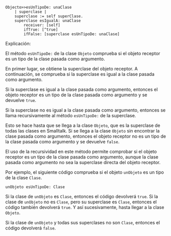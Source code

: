```smalltalk
Objecto>>esUnTipoDe: unaClase
	| superclase |
	superclase := self superClase.
	superclase esIgualA: unaClase
		receiver: [self]
		ifTrue: [^true]
		ifFalse: [superclase esUnTipoDe: unaClase]
```

Explicación:

El método `esUnTipoDe:` de la clase `Objeto` comprueba si el objeto receptor es un tipo de la clase pasada como argumento.

En primer lugar, se obtiene la superclase del objeto receptor. A continuación, se comprueba si la superclase es igual a la clase pasada como argumento.

Si la superclase es igual a la clase pasada como argumento, entonces el objeto receptor es un tipo de la clase pasada como argumento y se devuelve `true`.

Si la superclase no es igual a la clase pasada como argumento, entonces se llama recursivamente al método `esUnTipoDe:` de la superclase.

Esto se hace hasta que se llega a la clase `Objeto`, que es la superclase de todas las clases en Smalltalk. Si se llega a la clase `Objeto` sin encontrar la clase pasada como argumento, entonces el objeto receptor no es un tipo de la clase pasada como argumento y se devuelve `false`.

El uso de la recursividad en este método permite comprobar si el objeto receptor es un tipo de la clase pasada como argumento, aunque la clase pasada como argumento no sea la superclase directa del objeto receptor.

Por ejemplo, el siguiente código comprueba si el objeto `unObjeto` es un tipo de la clase `Clase`.

```smalltalk
unObjeto esUnTipoDe: Clase
```

Si la clase de `unObjeto` es `Clase`, entonces el código devolverá `true`. Si la clase de `unObjeto` no es `Clase`, pero su superclase es `Clase`, entonces el código también devolverá `true`. Y así sucesivamente, hasta llegar a la clase `Objeto`.

Si la clase de `unObjeto` y todas sus superclases no son `Clase`, entonces el código devolverá `false`.